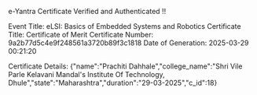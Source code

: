 e-Yantra Certificate Verified and Authenticated !!

Event Title: eLSI: Basics of Embedded Systems and Robotics
Certificate Title: Certificate of Merit
Certificate Number: 9a2b77d5c4e9f248561a3720b89f3c1818
Date of Generation: 2025-03-29 00:21:20

Certificate Details: {"name":"Prachiti Dahhale","college_name":"Shri Vile Parle Kelavani Mandal's Institute Of Technology, Dhule","state":"Maharashtra","duration":"29-03-2025","c_id":18}
